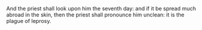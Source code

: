 And the priest shall look upon him the seventh day: and if it be spread much abroad in the skin, then the priest shall pronounce him unclean: it is the plague of leprosy.
